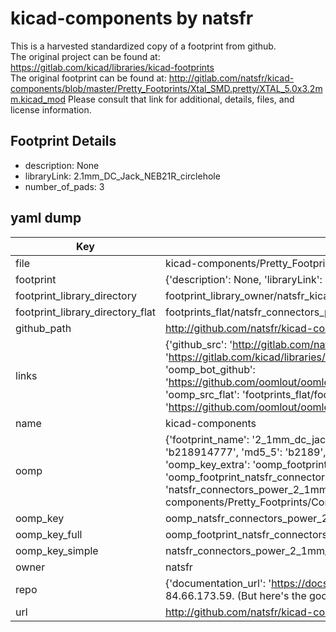 # kicad-components by natsfr  
This is a harvested standardized copy of a footprint from github.  
The original project can be found at:  
https://gitlab.com/kicad/libraries/kicad-footprints  
The original footprint can be found at:
http://gitlab.com/natsfr/kicad-components/blob/master/Pretty_Footprints/Xtal_SMD.pretty/XTAL_5.0x3.2mm.kicad_mod
Please consult that link for additional, details, files, and license information.  
## Footprint Details
* description: None  
* libraryLink: 2.1mm_DC_Jack_NEB21R_circlehole  
* number_of_pads: 3  
## yaml dump  
| Key | Value |  
| --- | --- |  
| file | kicad-components/Pretty_Footprints/Connectors_POWER.pretty/2.1mm_DC_Jack_NEB21R_circlehole.kicad_mod |  
| footprint | {'description': None, 'libraryLink': '2.1mm_DC_Jack_NEB21R_circlehole', 'number_of_pads': 3} |  
| footprint_library_directory | footprint_library_owner/natsfr_kicad-components |  
| footprint_library_directory_flat | footprints_flat/natsfr_connectors_power_2_1mm_dc_jack_neb21r_circlehole/working |  
| github_path | http://github.com/natsfr/kicad-components/blob/master/Pretty_Footprints/Connectors_POWER.pretty/2.1mm_DC_Jack_NEB21R_circlehole.kicad_mod |  
| links | {'github_src': 'http://gitlab.com/natsfr/kicad-components/blob/master/Pretty_Footprints/Xtal_SMD.pretty/XTAL_5.0x3.2mm.kicad_mod', 'github_src_repo': 'https://gitlab.com/kicad/libraries/kicad-footprints', 'oomp_bot': 'footprints/natsfr_connectors_power_2_1mm_dc_jack_neb21r_circlehole/working', 'oomp_bot_github': 'https://github.com/oomlout/oomlout_oomp_footprint_bot/tree/main/footprints/natsfr_connectors_power_2_1mm_dc_jack_neb21r_circlehole/working', 'oomp_src_flat': 'footprints_flat/footprints_flat/natsfr_connectors_power_2_1mm_dc_jack_neb21r_circlehole/working', 'oomp_src_flat_github': 'https://github.com/oomlout/oomlout_oomp_footprint_src/tree/main/footprints_flat/natsfr_connectors_power_2_1mm_dc_jack_neb21r_circlehole/working'} |  
| name | kicad-components |  
| oomp | {'footprint_name': '2_1mm_dc_jack_neb21r_circlehole', 'library_name': 'connectors_power', 'md5': 'b2189147775beda50eaeeee156de8792', 'md5_10': 'b218914777', 'md5_5': 'b2189', 'md5_6': 'b21891', 'oomp_key': 'oomp_natsfr_connectors_power_2_1mm_dc_jack_neb21r_circlehole', 'oomp_key_extra': 'oomp_footprint_natsfr_connectors_power_2_1mm_dc_jack_neb21r_circlehole', 'oomp_key_full': 'oomp_footprint_natsfr_connectors_power_2_1mm_dc_jack_neb21r_circlehole_b21891', 'oomp_key_simple': 'natsfr_connectors_power_2_1mm_dc_jack_neb21r_circlehole', 'original_filename': 'kicad-components/Pretty_Footprints/Connectors_POWER.pretty/2.1mm_DC_Jack_NEB21R_circlehole.kicad_mod', 'owner_name': 'natsfr'} |  
| oomp_key | oomp_natsfr_connectors_power_2_1mm_dc_jack_neb21r_circlehole |  
| oomp_key_full | oomp_footprint_natsfr_connectors_power_2_1mm_dc_jack_neb21r_circlehole |  
| oomp_key_simple | natsfr_connectors_power_2_1mm_dc_jack_neb21r_circlehole |  
| owner | natsfr |  
| repo | {'documentation_url': 'https://docs.github.com/rest/overview/resources-in-the-rest-api#rate-limiting', 'message': "API rate limit exceeded for 84.66.173.59. (But here's the good news: Authenticated requests get a higher rate limit. Check out the documentation for more details.)"} |  
| url | http://github.com/natsfr/kicad-components |  

